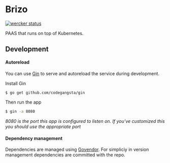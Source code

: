 # Brizo

[![wercker status](https://app.wercker.com/status/71f5e5d09990c22f394a998bef86d9af/s/master "wercker status")](https://app.wercker.com/project/byKey/71f5e5d09990c22f394a998bef86d9af)

PAAS that runs on top of Kubernetes.

## Development

#### Autoreload

You can use [Gin](https://github.com/codegangsta/gin) to serve and autoreload the service during development.

Install Gin
```sh
$ go get github.com/codegangsta/gin
```

Then run the app
```sh
$ gin -a 8080
```
*8080 is the port this app is configured to listen on. If you've customized this you should use the appropriate port*

#### Dependency management

Dependencies are managed using [Govendor](https://github.com/kardianos/govendor). For simpliciy in version management
dependencies are committed with the repo.
